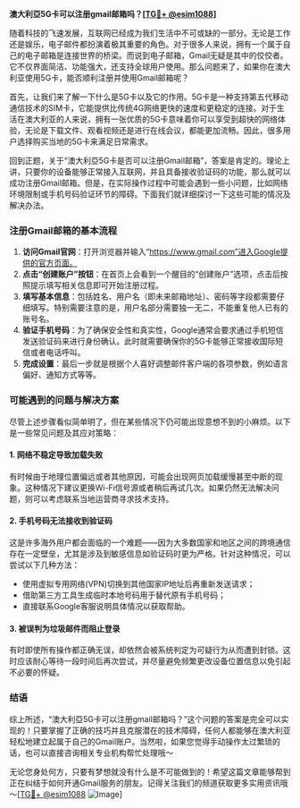 **澳大利亞5G卡可以注册gmail邮箱吗？[[TG💪+ @esim1088](https://t.me/s/esim1088)]**

随着科技的飞速发展，互联网已经成为我们生活中不可或缺的一部分。无论是工作还是娱乐，电子邮件都扮演着极其重要的角色。对于很多人来说，拥有一个属于自己的电子邮箱是连接世界的桥梁。而说到电子邮箱，Gmail无疑是其中的佼佼者。它不仅界面简洁、功能强大，还支持全球用户使用。那么问题来了，如果你在澳大利亚使用5G卡，能否顺利注册并使用Gmail邮箱呢？

首先，让我们来了解一下什么是5G卡以及它的作用。5G卡是一种支持第五代移动通信技术的SIM卡，它能提供比传统4G网络更快的速度和更稳定的连接。对于生活在澳大利亚的人来说，拥有一张优质的5G卡意味着你可以享受到超快的网络体验，无论是下载文件、观看视频还是进行在线会议，都能更加流畅。因此，很多用户选择购买当地的5G卡来满足日常需求。

回到正题，关于“澳大利亞5G卡是否可以注册Gmail邮箱”，答案是肯定的。理论上讲，只要你的设备能够正常接入互联网，并且具备接收验证码的功能，那么就可以成功注册Gmail邮箱。但是，在实际操作过程中可能会遇到一些小问题，比如网络环境限制或手机号码验证环节的障碍。下面我们就详细探讨一下这些可能的情况及解决办法。

### 注册Gmail邮箱的基本流程

1. **访问Gmail官网**：打开浏览器并输入“https://www.gmail.com”进入Google提供的官方页面。
2. **点击“创建账户”按钮**：在首页上会看到一个醒目的“创建账户”选项，点击后按照提示填写相关信息即可开始注册过程。
3. **填写基本信息**：包括姓名、用户名（即未来邮箱地址）、密码等字段都需要仔细填写。特别需要注意的是，用户名部分需要独一无二，不能重复他人已有的账号名。
4. **验证手机号码**：为了确保安全性和真实性，Google通常会要求通过手机短信发送验证码来进行身份确认。此时就需要确保你的5G卡能够正常接收国际短信或者电话呼叫。
5. **完成设置**：最后一步就是根据个人喜好调整邮件客户端的各项参数，例如语言偏好、通知方式等等。

### 可能遇到的问题与解决方案

尽管上述步骤看似简单明了，但在某些情况下仍可能出现意想不到的小麻烦。以下是一些常见问题及其应对策略：

#### 1. 网络不稳定导致加载失败
有时候由于地理位置偏远或者其他原因，可能会出现网页加载缓慢甚至中断的现象。这种情况下建议更换Wi-Fi信号源或者稍后再试几次。如果仍然无法解决问题，则可以考虑联系当地运营商寻求技术支持。

#### 2. 手机号码无法接收到验证码
这是许多海外用户都会面临的一个难题——因为大多数国家和地区之间的跨境通信存在一定壁垒，尤其是涉及到敏感信息如验证码时更为严格。针对这种情况，可以尝试以下几种方法：
   - 使用虚拟专用网络(VPN)切换到其他国家IP地址后再重新发送请求；
   - 借助第三方工具生成临时本地号码用于替代原有手机号码；
   - 直接联系Google客服说明具体情况以获取帮助。

#### 3. 被误判为垃圾邮件而阻止登录
有时即使所有操作都正确无误，却依然会被系统判定为可疑行为从而遭到封锁。这时应该耐心等待一段时间后再次尝试，并尽量避免频繁更改设备位置信息以免引起不必要的怀疑。

### 结语

综上所述，“澳大利亞5G卡可以注册gmail邮箱吗？”这个问题的答案是完全可以实现的！只要掌握了正确的技巧并且克服潜在的技术障碍，任何人都能够在澳大利亚轻松地建立起属于自己的Gmail账户。当然啦，如果您觉得手动操作太过繁琐的话，也可以直接咨询相关专业机构帮忙处理哦～

无论您身处何方，只要有梦想就没有什么是不可能做到的！希望这篇文章能够帮到正在纠结于如何开通Gmail服务的朋友。记得关注我们的频道获取更多实用资讯哦～[[TG💪+ @esim1088](https://t.me/s/esim1088) ![Image](https://i.postimg.cc/4NQfJmqS/Snipaste-2025-05-13-00-14-12.png)]